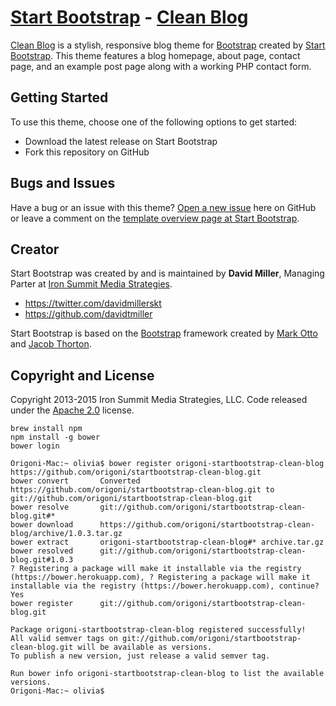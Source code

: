 # [Start Bootstrap](http://startbootstrap.com/) - [Clean Blog](http://startbootstrap.com/template-overviews/clean-blog/)

[Clean Blog](http://startbootstrap.com/template-overviews/clean-blog/) is a stylish, responsive blog theme for [Bootstrap](http://getbootstrap.com/) created by [Start Bootstrap](http://startbootstrap.com/). This theme features a blog homepage, about page, contact page, and an example post page along with a working PHP contact form.

## Getting Started

To use this theme, choose one of the following options to get started:
* Download the latest release on Start Bootstrap
* Fork this repository on GitHub

## Bugs and Issues

Have a bug or an issue with this theme? [Open a new issue](https://github.com/IronSummitMedia/startbootstrap-clean-blog/issues) here on GitHub or leave a comment on the [template overview page at Start Bootstrap](http://startbootstrap.com/template-overviews/clean-blog/).

## Creator

Start Bootstrap was created by and is maintained by **David Miller**, Managing Parter at [Iron Summit Media Strategies](http://www.ironsummitmedia.com/).

* https://twitter.com/davidmillerskt
* https://github.com/davidtmiller

Start Bootstrap is based on the [Bootstrap](http://getbootstrap.com/) framework created by [Mark Otto](https://twitter.com/mdo) and [Jacob Thorton](https://twitter.com/fat).

## Copyright and License

Copyright 2013-2015 Iron Summit Media Strategies, LLC. Code released under the [Apache 2.0](https://github.com/IronSummitMedia/startbootstrap-clean-blog/blob/gh-pages/LICENSE) license.

```
brew install npm
npm install -g bower
bower login

Origoni-Mac:~ olivia$ bower register origoni-startbootstrap-clean-blog https://github.com/origoni/startbootstrap-clean-blog.git
bower convert       Converted https://github.com/origoni/startbootstrap-clean-blog.git to git://github.com/origoni/startbootstrap-clean-blog.git
bower resolve       git://github.com/origoni/startbootstrap-clean-blog.git#*
bower download      https://github.com/origoni/startbootstrap-clean-blog/archive/1.0.3.tar.gz
bower extract       origoni-startbootstrap-clean-blog#* archive.tar.gz
bower resolved      git://github.com/origoni/startbootstrap-clean-blog.git#1.0.3
? Registering a package will make it installable via the registry (https://bower.herokuapp.com), ? Registering a package will make it installable via the registry (https://bower.herokuapp.com), continue? Yes
bower register      git://github.com/origoni/startbootstrap-clean-blog.git

Package origoni-startbootstrap-clean-blog registered successfully!
All valid semver tags on git://github.com/origoni/startbootstrap-clean-blog.git will be available as versions.
To publish a new version, just release a valid semver tag.

Run bower info origoni-startbootstrap-clean-blog to list the available versions.
Origoni-Mac:~ olivia$
```
